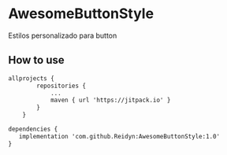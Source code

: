 # AwesomeButtonStyle
Estilos personalizado para button
## How to use

```xml
allprojects {
		repositories {
			...
			maven { url 'https://jitpack.io' }
		}
	}

dependencies {
   implementation 'com.github.Reidyn:AwesomeButtonStyle:1.0'
}
```
